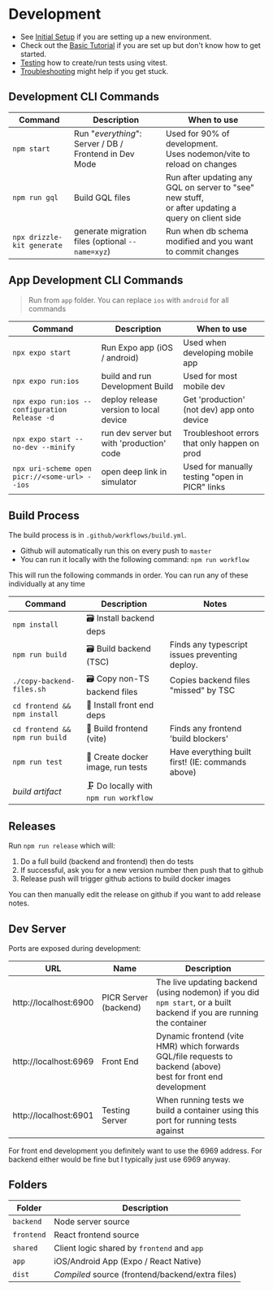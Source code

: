 # Development

- See [Initial Setup](initial-setup.md) if you are setting up a new environment. 
- Check out the [Basic Tutorial](basic-tutorial.md) if you are set up but don't know how to get started.
- [Testing](testing.md) how to create/run tests using vitest.
- [Troubleshooting](troubleshooting.md) might help if you get stuck.

## Development CLI Commands
| Command                    | Description                                            | When to use                                                                                             |
|----------------------------|--------------------------------------------------------|---------------------------------------------------------------------------------------------------------|
| `npm start`                | Run "_everything_": Server / DB / Frontend in Dev Mode | Used for 90% of development. <br />  Uses nodemon/vite to reload on changes                             |
| `npm run gql`              | Build GQL files                                        | Run after updating any GQL on server to "see" new stuff, <br />or after updating a query on client side |
| `npx drizzle-kit generate` | generate migration files (optional `--name=xyz`)       | Run when db schema modified and you want to commit changes                                              |


## App Development CLI Commands

> Run from `app` folder. You can replace `ios` with `android` for all commands 

| Command                                       | Description                               | When to use                                    |
|-----------------------------------------------|-------------------------------------------|------------------------------------------------|
| `npx expo start`                              | Run Expo app (iOS / android)              | Used when developing mobile app                |
| `npx expo run:ios`                            | build and run Development Build           | Used for most mobile dev                       |
| `npx expo run:ios --configuration Release -d` | deploy release version to local device    | Get 'production' (not dev) app onto device     |
| `npx expo start --no-dev --minify`            | run dev server but with 'production' code | Troubleshoot errors that only happen on prod   |
| `npx uri-scheme open picr://<some-url> --ios` | open deep link in simulator               | Used for manually testing "open in PICR" links |


## Build Process

The build process is in `.github/workflows/build.yml`. 
 - Github will automatically run this on every push to `master`
 - You can run it locally with the following command: `npm run workflow`

This will run the following commands in order. You can run any of these individually at any time


| Command                        | Description                            | Notes                                             |
|--------------------------------|----------------------------------------|---------------------------------------------------|
| `npm install`                  | 🗃️ Install backend deps               |                                                   |
| `npm run build`                | 🗃️ Build backend (TSC)                | Finds any typescript issues preventing deploy.    |
| `./copy-backend-files.sh`      | 🗃️ Copy non-TS backend files          | Copies backend files "missed" by TSC              |
| `cd frontend && npm install`   | 💄 Install front end deps              |                                                   |
| `cd frontend && npm run build` | 💄 Build frontend (vite)               | Finds any frontend 'build blockers'               |
| `npm run test`                 | 🧪 Create docker image, run tests      | Have everything built first! (IE: commands above) |
| _build artifact_               | 🗜️ Do locally with `npm run workflow` |                                                   |

## Releases

Run `npm run release` which will:
1. Do a full build (backend and frontend) then do tests
2. If successful, ask you for a new version number then push that to github
3. Release push will trigger github actions to build docker images

You can then manually edit the release on github if you want to add release notes. 

## Dev Server
Ports are exposed during development:

| URL                   | Name                  | Description                                                                                                           |
|-----------------------|-----------------------|-----------------------------------------------------------------------------------------------------------------------|
| http://localhost:6900 | PICR Server (backend) | The live updating backend (using nodemon) if you did `npm start`, or a built backend if you are running the container |
| http://localhost:6969 | Front End             | Dynamic frontend (vite HMR) which forwards GQL/file requests to backend (above)<br/>best for front end development    |
| http://localhost:6901 | Testing Server        | When running tests we build a container using this port for running tests against                                     |

For front end development you definitely want to use the 6969 address. For backend either would be fine but I typically just use 6969 anyway.

## Folders
| Folder     | Description                                      |
|------------|--------------------------------------------------|
| `backend`  | Node server source                               |
| `frontend` | React frontend source                            |
| `shared`   | Client logic shared by `frontend` and `app`      |
| `app`      | iOS/Android App (Expo / React Native)            |
| `dist`     | *Compiled* source (frontend/backend/extra files) |
